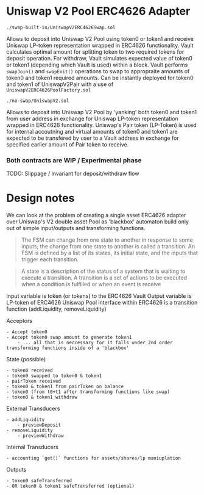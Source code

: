 # Uniswap V2 Pool ERC4626 Adapter

`./swap-built-in/UniswapV2ERC4626Swap.sol`

Allows to deposit into Uniswap V2 Pool using token0 or token1 and receive Uniswap LP-token representation wrapped in ERC4626 functionality. Vault calculates optimal amount for splitting token to two required tokens for deposit operation. For withdraw, Vault simulates expected value of token0 or token1 (depending which Vault is used) within a block. Vault performs `swapJoin()` and `swapExit()` operations to swap to appropraite amounts of token0 and token1 required amounts. Can be instantly deployed for token0 and token1 of UniswapV2Pair with a use of `UniswapV2ERC4626PoolFactory.sol`

`./no-swap/UniswapV2.sol`

Allows to deposit into Uniswap V2 Pool by 'yanking' both token0 and token1 from user address in exchange for Uniswap LP-token representation wrapped in ERC4626 functionality. Uniswap's Pair token (LP-Token) is used for internal accoutning and virtual amounts of token0 and token1 are expected to be transfered by user to a Vault address in exchange for specified earlier amount of Pair token to receive. 

### Both contracts are WIP / Experimental phase

TODO: Slippage / invariant for deposit/withdraw flow

# Design notes

We can look at the problem of creating a single asset ERC4626 adapter over Uniswap's V2 double asset Pool as 'blackbox' automaton build only out of simple input/outputs and transforming functions.

> The FSM can change from one state to another in response to some inputs; the change from one state to another is called a transition. An FSM is defined by a list of its states, its initial state, and the inputs that trigger each transition.

> A state is a description of the status of a system that is waiting to execute a transition. A transition is a set of actions to be executed when a condition is fulfilled or when an event is receive

Input variable is token (or tokens) to the ERC4626 Vault
Output variable is LP-token of ERC4626
Uniswap Pool interface within ERC4626 is a transition function (addLiquidity, removeLiquidity)

Acceptors

    - Accept token0
    - Accept token0 swap amount to generate token1
        - ... all that is neccessary for it falls under 2nd order transforming functions inside of a 'blackbox'

State (possible)

    - token0 received
    - token0 swapped to token0 & token1
    - pairToken received
    - token0 & token1 from pairToken on balance
    - token0 (from t0+t1 after transforming functions like swap)
    - token0 & token1 withdraw

External Transducers

    - addLiquidity
        - previewDeposit
    - removeLiquidity
        - previewWithdraw

Internal Transducers

    - accounting `get()` functions for assets/shares/lp maniuplation

Outputs

    - token0 safeTransferred 
    - OR token0 & token1 safeTransferred (optional)
